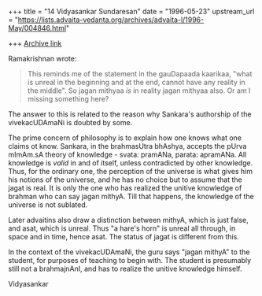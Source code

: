 +++
title = "14 Vidyasankar Sundaresan"
date = "1996-05-23"
upstream_url = "https://lists.advaita-vedanta.org/archives/advaita-l/1996-May/004846.html"

+++
[Archive link](https://lists.advaita-vedanta.org/archives/advaita-l/1996-May/004846.html)

Ramakrishnan wrote:

> This reminds me of the statement in the gauDapaada kaarikaa, "what is unreal
 in
> the beginning and at the end, cannot have any reality in the middle". So jagan
> mithyaa _is_ in reality jagan mithyaa also. Or am I missing something here?

The answer to this is related to the reason why Sankara's authorship of the
vivekacUDAmaNi is doubted by some.

The prime concern of philosophy is to explain how one knows what one claims ot
know. Sankara, in the brahmasUtra bhAshya, accepts the pUrva mImAm.sA theory
of knowledge - svata: pramANa, parata: apramANa. All knowledge is *valid* in
and of itself, unless contradicted by other knowledge. Thus, for the ordinary
one, the perception of the universe is what gives him his notions of the
universe, and he has no choice but to assume that the jagat is real. It is
only the one who has realized the unitive knowledge of brahman who can say
jagan mithyA. Till that happens, the knowledge of the universe is not sublated.

Later advaitins also draw a distinction between mithyA, which is just false,
and asat, which is unreal. Thus "a hare's horn" is unreal all through, in
space and in time, hence asat. The status of jagat is different from this.

In the context of the vivekacUDAmaNi, the guru says "jagan mithyA" to the
student, for purposes of teaching to begin with. The student is presumably
still not a brahmajnAnI, and has to realize the unitive knowledge himself.

Vidyasankar

